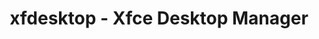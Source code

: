 ---
title: xfdesktop - Xfce Desktop Manager
permalink: "/xfdesktop-docs"
redirect_to: https://docs.xfce.org/xfce/xfdesktop/start
---